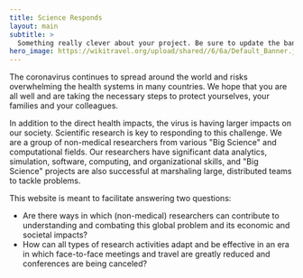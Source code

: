 ```yaml
---
title: Science Responds
layout: main
subtitle: >
  Something really clever about your project. Be sure to update the banner image here in index.md as well.
hero_image: https://wikitravel.org/upload/shared//6/6a/Default_Banner.jpg
---
```


The coronavirus continues to spread around the world and risks
overwhelming the health systems in many countries. We hope that you
are all well and are taking the necessary steps to protect yourselves,
your families and your colleagues.

In addition to the direct health impacts, the virus is having larger impacts 
on our society. Scientific research is key to responding to this challenge. 
We are a group of non-medical researchers from various "Big Science" and
computational fields. Our researchers have significant data analytics, 
simulation, software, computing, and organizational skills, and "Big Science" 
projects are also successful at marshaling large, distributed teams to 
tackle problems.

This website is meant to facilitate answering two questions:

   * Are there ways in which (non-medical) researchers can contribute to understanding and combating this global problem and its economic and societal impacts?
   * How can all types of research activities adapt and be effective in an era in which face-to-face meetings and travel are greatly reduced and conferences are being canceled?


